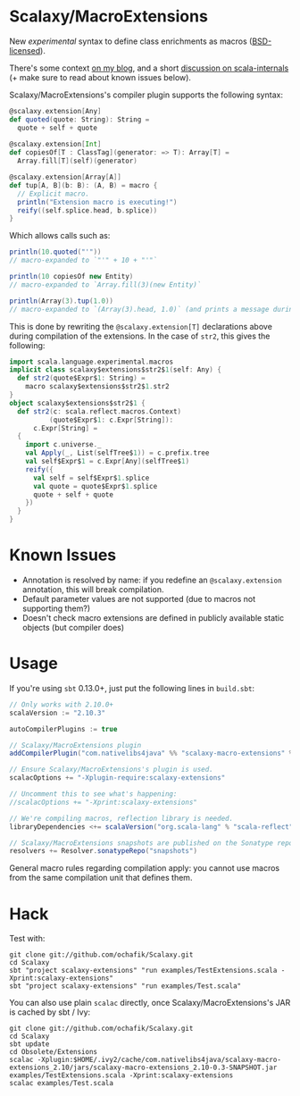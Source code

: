# Scalaxy/MacroExtensions

New *experimental* syntax to define class enrichments as macros ([BSD-licensed](https://github.com/ochafik/Scalaxy/blob/master/LICENSE)).

There's some context [on my blog](http://ochafik.com/blog/?p=872), and a short [discussion on scala-internals](https://groups.google.com/d/topic/scala-internals/vzfgUskaJ_w/discussion) (+ make sure to read about known issues below).

Scalaxy/MacroExtensions's compiler plugin supports the following syntax:
```scala
@scalaxy.extension[Any] 
def quoted(quote: String): String = 
  quote + self + quote
  
@scalaxy.extension[Int] 
def copiesOf[T : ClassTag](generator: => T): Array[T] = 
  Array.fill[T](self)(generator)

@scalaxy.extension[Array[A]] 
def tup[A, B](b: B): (A, B) = macro { 
  // Explicit macro.
  println("Extension macro is executing!")
  reify((self.splice.head, b.splice))
}
```
Which allows calls such as:
```scala
println(10.quoted("'"))
// macro-expanded to `"'" + 10 + "'"`

println(10 copiesOf new Entity)
// macro-expanded to `Array.fill(3)(new Entity)`

println(Array(3).tup(1.0)) 
// macro-expanded to `(Array(3).head, 1.0)` (and prints a message during compilation)
```
This is done by rewriting the `@scalaxy.extension[T]` declarations above during compilation of the extensions.
In the case of `str2`, this gives the following:
```scala
import scala.language.experimental.macros
implicit class scalaxy$extensions$str2$1(self: Any) {
  def str2(quote$Expr$1: String) = 
    macro scalaxy$extensions$str2$1.str2
}
object scalaxy$extensions$str2$1 {
  def str2(c: scala.reflect.macros.Context)
          (quote$Expr$1: c.Expr[String]): 
      c.Expr[String] = 
  {
    import c.universe._
    val Apply(_, List(selfTree$1)) = c.prefix.tree
    val self$Expr$1 = c.Expr[Any](selfTree$1)
    reify({
      val self = self$Expr$1.splice
      val quote = quote$Expr$1.splice
      quote + self + quote
    })
  }
}
```

# Known Issues

- Annotation is resolved by name: if you redefine an `@scalaxy.extension` annotation, this will break compilation.
- Default parameter values are not supported (due to macros not supporting them?)
- Doesn't check macro extensions are defined in publicly available static objects (but compiler does)

# Usage

If you're using `sbt` 0.13.0+, just put the following lines in `build.sbt`:
```scala
// Only works with 2.10.0+
scalaVersion := "2.10.3"

autoCompilerPlugins := true

// Scalaxy/MacroExtensions plugin
addCompilerPlugin("com.nativelibs4java" %% "scalaxy-macro-extensions" % "0.3-SNAPSHOT")

// Ensure Scalaxy/MacroExtensions's plugin is used.
scalacOptions += "-Xplugin-require:scalaxy-extensions"

// Uncomment this to see what's happening:
//scalacOptions += "-Xprint:scalaxy-extensions"

// We're compiling macros, reflection library is needed.
libraryDependencies <+= scalaVersion("org.scala-lang" % "scala-reflect" %)

// Scalaxy/MacroExtensions snapshots are published on the Sonatype repository.
resolvers += Resolver.sonatypeRepo("snapshots")
```

General macro rules regarding compilation apply: you cannot use macros from the same compilation unit that defines them.

# Hack

Test with:
```
git clone git://github.com/ochafik/Scalaxy.git
cd Scalaxy
sbt "project scalaxy-extensions" "run examples/TestExtensions.scala -Xprint:scalaxy-extensions"
sbt "project scalaxy-extensions" "run examples/Test.scala"
```

You can also use plain `scalac` directly, once Scalaxy/MacroExtensions's JAR is cached by sbt / Ivy:
```
git clone git://github.com/ochafik/Scalaxy.git
cd Scalaxy
sbt update
cd Obsolete/Extensions
scalac -Xplugin:$HOME/.ivy2/cache/com.nativelibs4java/scalaxy-macro-extensions_2.10/jars/scalaxy-macro-extensions_2.10-0.3-SNAPSHOT.jar examples/TestExtensions.scala -Xprint:scalaxy-extensions
scalac examples/Test.scala
```

